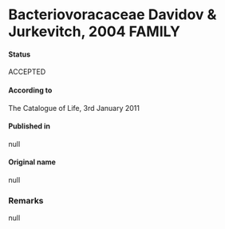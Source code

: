 # Bacteriovoracaceae Davidov & Jurkevitch, 2004 FAMILY

#### Status
ACCEPTED

#### According to
The Catalogue of Life, 3rd January 2011

#### Published in
null

#### Original name
null

### Remarks
null